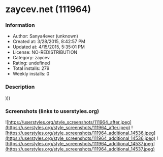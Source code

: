 # zaycev.net (111964)

### Information
- Author: Sanya4ever (unknown)
- Created at: 3/28/2015, 8:42:57 PM
- Updated at: 4/15/2015, 5:35:01 PM
- License: NO-REDISTRIBUTION
- Category: zaycev
- Rating: undefined
- Total installs: 279
- Weekly installs: 0


### Description
)))


### Screenshots (links to userstyles.org)
![https://userstyles.org/style_screenshots/111964_after.jpeg](https://userstyles.org/style_screenshots/111964_after.jpeg)
![https://userstyles.org/style_screenshots/111964_additional_14536.jpeg](https://userstyles.org/style_screenshots/111964_additional_14536.jpeg)
![https://userstyles.org/style_screenshots/111964_additional_14537.jpeg](https://userstyles.org/style_screenshots/111964_additional_14537.jpeg)

